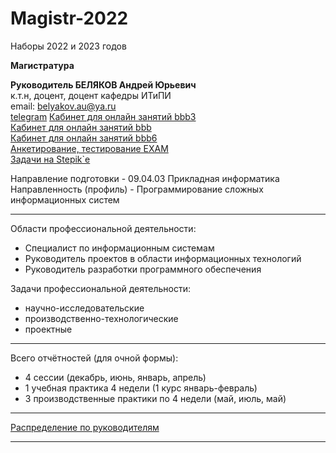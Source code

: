 # Magistr-2022  

Наборы 2022 и 2023 годов  

**Магистратура**  

**Руководитель БЕЛЯКОВ Андрей Юрьевич**  
к.т.н, доцент, доцент кафедры ИТиПИ  
email: belyakov.au@ya.ru  
[telegram](https://t.me/AndreyPerm)
[Кабинет для онлайн занятий bbb3](https://bbb3.psaa.ru/b/6xn-a4i-sbu-n77)  
[Кабинет для онлайн занятий bbb](https://bbb.psaa.ru/rooms/gpm-vn9-df4-qfg/join)  
[Кабинет для онлайн занятий bbb6](https://bbb6.psaa.ru/b/cxy-tmy-6rl-vyv)  
[Анкетирование, тестирование EXAM](http://exam.1gb.ru/)  
[Задачи на Stepik`е](https://stepik.org/course/82800/syllabus)  

Направление подготовки - 09.04.03 Прикладная информатика  
Направленность (профиль) - Программирование сложных информационных систем  

---  

Области профессиональной деятельности:  
- Специалист по информационным системам  
- Руководитель проектов в области информационных технологий  
- Руководитель разработки программного обеспечения  

Задачи профессиональной деятельности:  
- научно-исследовательские  
- производственно-технологические  
- проектные  

---  

Всего отчётностей (для очной формы):  
- 4 сессии (декабрь, июнь, январь, апрель)  
- 1 учебная практика 4 недели (1 курс январь-февраль)  
- 3 производственные практики по 4 недели (май, июль, май)  

---  

[Распределение по руководителям](distrib.md)  

---  
